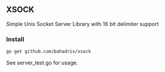 ## XSOCK
Simple Unix Socket Server Library with 16 bit delimiter support

### Install
```bash
go get github.com/bahadrix/xsock
```

See server_test.go for usage.